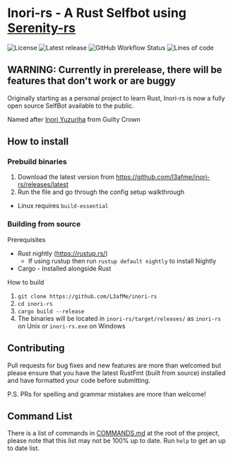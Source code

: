 # Inori-rs - A Rust Selfbot using [Serenity-rs](https://github.com/serenity-rs/serenity/)
![License](https://img.shields.io/github/license/L3afMe/Inori-rs?color=%23FAB1ED&style=for-the-badge)
![Latest release](https://img.shields.io/github/v/release/L3afMe/Inori-rs?include_prereleases&color=%23FAB1ED&style=for-the-badge)
![GitHub Workflow Status](https://img.shields.io/github/workflow/status/L3afMe/Inori-rs/Rust%20Checker?color=%23FAB1ED&style=for-the-badge)
![Lines of code](https://img.shields.io/tokei/lines/github/L3afMe/inori-rs?color=%23FAB1ED&style=for-the-badge)

## WARNING: Currently in prerelease, there will be features that don't work or are buggy

Originally starting as a personal project to learn Rust, 
Inori-rs is now a fully open source SelfBot available to the public. 

Named after [Inori Yuzuriha](https://guiltycrown.fandom.com/wiki/Inori_Yuzuriha) from Guilty Crown

## How to install

### Prebuild binaries

1) Download the latest version from https://github.com/l3afme/inori-rs/releases/latest
2) Run the file and go through the config setup walkthrough
  - Linux requires `build-essential`

### Building from source

Prerequisites
- Rust nightly (https://rustup.rs/)
  - If using rustup then run `rustup default nightly` to install Nightly
- Cargo - Installed alongside Rust

How to build
1) `git clone https://github.com/L3afMe/inori-rs`
2) `cd inori-rs`
3) `cargo build --release`
4) The binaries will be located in `inori-rs/target/releases/` as `inori-rs` on Unix or `inori-rs.exe` on Windows

## Contributing

Pull requests for bug fixes and new features are more than welcomed but please ensure that you have the latest RustFmt (built from source) installed and have formatted your code before submitting.

P.S. PRs for spelling and grammar mistakes are more than welcome!

## Command List

There is a list of commands in [COMMANDS.md](COMMANDS.md) at the root of the project, please note that this list may not be 100% up to date. Run `help` to get an up to date list.
